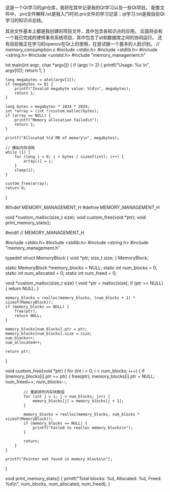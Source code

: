 这是一个Qt学习的git仓库，我将在其中记录我的Qt学习以及一些Qt项目。
配套文件中，.pro文件解释.txt是我入门时对.pro文件的学习记录；qt学习.txt是我目前Qt学习的知识点总结。

其余文件基本上都是我创建的项目文件，其中包含各知识点的应用。
后面将会有一个我已完成的律师事务系统项目，其中包含了qt和数据库之间的协同运行。
还有目前我正在学习的opencv在Qt上的使用，在尝试做一个基本的人脸识别。
// memory_consumption.c
#include <stdio.h>
#include <stdlib.h>
#include <string.h>
#include <unistd.h>
#include "memory_management.h"

int main(int argc, char *argv[]) {
    if (argc != 2) {
        printf("Usage: %s <megabytes>\n", argv[0]);
        return 1;
    }

    long megabytes = atol(argv[1]);
    if (megabytes <= 0) {
        printf("Invalid megabyte value: %ld\n", megabytes);
        return 1;
    }

    long bytes = megabytes * 1024 * 1024;
    int *array = (int *)custom_malloc(bytes);
    if (array == NULL) {
        printf("Memory allocation failed\n");
        return 1;
    }

    printf("Allocated %ld MB of memory\n", megabytes);

    // 模拟内存消耗
    while (1) {
        for (long i = 0; i < bytes / sizeof(int); i++) {
            array[i] = i;
        }
        sleep(1);
    }

    custom_free(array);
    return 0;
}


#ifndef MEMORY_MANAGEMENT_H
#define MEMORY_MANAGEMENT_H

void *custom_malloc(size_t size);
void custom_free(void *ptr);
void print_memory_stats();

#endif // MEMORY_MANAGEMENT_H


#include <stdio.h>
#include <stdlib.h>
#include <string.h>
#include "memory_management.h"

typedef struct MemoryBlock {
    void *ptr;
    size_t size;
} MemoryBlock;

static MemoryBlock *memory_blocks = NULL;
static int num_blocks = 0;
static int num_allocated = 0;
static int num_freed = 0;

void *custom_malloc(size_t size) {
    void *ptr = malloc(size);
    if (ptr == NULL) {
        return NULL;
    }

    memory_blocks = realloc(memory_blocks, (num_blocks + 1) * sizeof(MemoryBlock));
    if (memory_blocks == NULL) {
        free(ptr);
        return NULL;
    }

    memory_blocks[num_blocks].ptr = ptr;
    memory_blocks[num_blocks].size = size;
    num_blocks++;
    num_allocated++;

    return ptr;
}

void custom_free(void *ptr) {
    for (int i = 0; i < num_blocks; i++) {
        if (memory_blocks[i].ptr == ptr) {
            free(ptr);
            memory_blocks[i].ptr = NULL;
            num_freed++;
            num_blocks--;

            // 重新排列内存块数组
            for (int j = i; j < num_blocks; j++) {
                memory_blocks[j] = memory_blocks[j + 1];
            }

            memory_blocks = realloc(memory_blocks, num_blocks * sizeof(MemoryBlock));
            if (memory_blocks == NULL) {
                printf("Failed to realloc memory_blocks\n");
            }

            return;
        }
    }

    printf("Pointer not found in memory blocks\n");
}

void print_memory_stats() {
    printf("Total blocks: %d, Allocated: %d, Freed: %d\n", num_blocks, num_allocated, num_freed);
}
